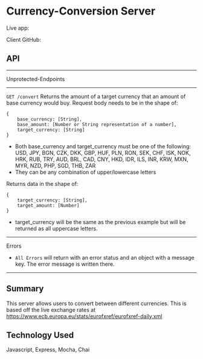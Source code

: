 # Currency-Conversion Server

Live app: 

Client GitHub: 

## API
_________
Unprotected-Endpoints
_____________________


`GET /convert` Returns the amount of a target currency that an amount of base currency would buy. Request body needs to be in the shape of: 

    {
        base_currency: [String],
        base_amount: [Number or String representation of a number],
        target_currency: [String]
    }

- Both base_currency and target_currency must be one of the following: USD, JPY, BGN, CZK, DKK, GBP, HUF, PLN, RON, SEK, CHF, ISK, NOK, HRK, RUB, TRY, AUD, BRL, CAD, CNY, HKD, IDR, ILS, INR, KRW, MXN, MYR, NZD, PHP, SGD, THB, ZAR
- They can be any combination of upper/lowercase letters

Returns data in the shape of:

    { 
        target_currency: [String],
        target_amount: [Number]
    }

- target_currency will be the same as the previous example but will be returned as all uppercase letters.


___________
Errors


- `All Errors` will return with an error status and an object with a message key. The error message is written there. 

______



## Summary

This server allows users to convert between different currencies. This is based off the live exchange rates at https://www.ecb.europa.eu/stats/eurofxref/eurofxref-daily.xml

## Technology Used

Javascript, Express, Mocha, Chai
